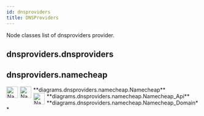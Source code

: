 ```yaml
---
id: dnsproviders
title: DNSProviders
---
```


Node classes list of dnsproviders provider.

## dnsproviders.dnsproviders


## dnsproviders.namecheap


<img width="30" src="/img/resources/dnsproviders/namecheap/namecheap.png" alt="Namecheap" style="float: left; padding-right: 5px;" >
**diagrams.dnsproviders.namecheap.Namecheap**

<img width="30" src="/img/resources/dnsproviders/namecheap/namecheap_api.png" alt="Namecheap_Api" style="float: left; padding-right: 5px;" >
**diagrams.dnsproviders.namecheap.Namecheap_Api**

<img width="30" src="/img/resources/dnsproviders/namecheap/namecheap_domain.png" alt="Namecheap_Domain" style="float: left; padding-right: 5px;" >
**diagrams.dnsproviders.namecheap.Namecheap_Domain**
